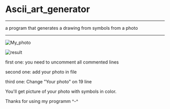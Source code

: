 # Ascii_art_generator
_______________________________________________________________________________________________________________________________________________________
a program that generates a drawing from symbols from a photo
_______________________________________________________________________________________________________________________________________________________

![My_photo](https://github.com/dkcodec/Ascii_art_generator/assets/74229630/b767d617-1c0f-402c-b81c-1fb45ca517f4)

![result](https://github.com/dkcodec/Ascii_art_generator/assets/74229630/ad8d29ab-5e6b-470b-97ac-51c1dba0d101)

 first one: you need to uncomment all commented lines

second one: add your photo in file

third one: Change "Your photo" on 19 line

You'll get picture of your photo with symbols in color.

Thanks for using my programm ^-^
